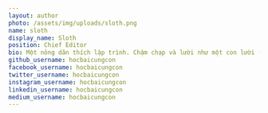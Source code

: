 ```yaml
---
layout: author
photo: /assets/img/uploads/sloth.png
name: sloth
display_name: Sloth
position: Chief Editor
bio: Một nông dân thích lập trình. Chậm chạp và lười như một con lười (sloth).
github_username: hocbaicungcon
facebook_username: hocbaicungcon
twitter_username: hocbaicungcon
instagram_username: hocbaicungcon
linkedin_username: hocbaicungcon
medium_username: hocbaicungcon
---
```


